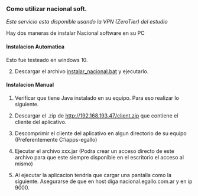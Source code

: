 ### Como utilizar nacional soft.

*Este servicio esta disponible usando la VPN (ZeroTier) del estudio*

Hay dos maneras de instalar Nacional software en su PC 

#### Instalacion Automatica

Esto fue testeado en windows 10.

2) Descargar el archivo [instalar_nacional.bat](http://www.egallo.com.ar/docs/nacional/instalar_nacional.bat) y ejecutarlo.

#### Instalacion Manual

1) Verificar que tiene Java instalado en su equipo. Para eso realizar lo siguiente.

2) Descargar el .zip de http://192.168.193.47/client.zip que contiene el cliente del aplicativo.

3) Descomprimir el cliente del aplicativo en algun directorio de su equipo (Preferentemente C:\apps-egallo\)

4) Ejecutar el archivo xxx.jar (Podra crear un acceso directo de este archivo para que este siempre disponible en el escritorio el acceso al mismo)

5) Al ejecutar la aplicacion tendria que cargar una pantalla como la siguiente. Asegurarse de que en host diga nacional.egallo.com.ar y en ip 9000.
